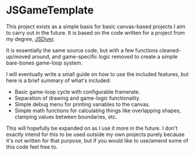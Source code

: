 # JSGameTemplate

This project exists as a simple basis for basic canvas-based projects I aim to carry out in the future. It is based on
the code written for a project from my degree, [JSDiver](https://github.com/LukePJ25/JSDiver).

It is essentially the same source code, but with a few functions cleaned-up/moved around, and game-specific logic
removed to create a simple bare-bones game-loop system.

I will eventually write a small guide on how to use the included features, but here is a brief summary of what's
included:

- Basic game-loop cycle with configurable framerate.
- Separation of drawing and game-logic functionality.
- Simple debug menu for printing variables to the canvas.
- Simple math functions for calculating things like overlapping shapes, clamping values between boundaries, etc.

This will hopefully be expanded on as I use it more in the future. I don't exactly intend for this to be used outside
my own projects purely because it's not written for that purpose, but if you would like to use/amend some of this code
feel free to.